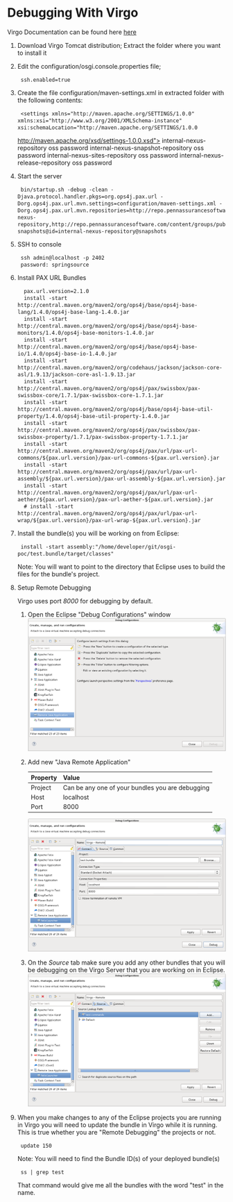 # Debugging With Virgo

Virgo Documentation can be found here <a href="http://www.eclipse.org/virgo/documentation/virgo-documentation-3.6.2.RELEASE/docs/virgo-user-guide/htmlsingle/virgo-user-guide.html#installation">here</a>

1. Download Virgo Tomcat distribution; Extract the folder where you want to install it
2. Edit the configuration/osgi.console.properties file; 
     
        ssh.enabled=true

3. Create the file configuration/maven-settings.xml in extracted folder with the following contents:

        <settings xmlns="http://maven.apache.org/SETTINGS/1.0.0" xmlns:xsi="http://www.w3.org/2001/XMLSchema-instance" xsi:schemaLocation="http://maven.apache.org/SETTINGS/1.0.0
    http://maven.apache.org/xsd/settings-1.0.0.xsd">
            <servers>
                <server>
                    <id>internal-nexus-repository</id>
                    <username>oss</username>
                    <password>password</password>
                </server>
                <server>
                    <id>internal-nexus-snapshot-repository</id>
                    <username>oss</username>
                    <password>password</password>
                </server>
                <server>
                    <id>internal-nexus-sites-repository</id>
                    <username>oss</username>
                    <password>password</password>
                </server>
                <server>
                    <id>internal-nexus-release-repository</id>
                    <username>oss</username>
                    <password>password</password>
                </server>
            </servers>
        </settings>

        
3. Start the server
     
        bin/startup.sh -debug -clean -Djava.protocol.handler.pkgs=org.ops4j.pax.url -Dorg.ops4j.pax.url.mvn.settings=configuration/maven-settings.xml -Dorg.ops4j.pax.url.mvn.repositories=http://repo.pennassurancesoftware.com/content/groups/public@id=internal-nexus-repository,http://repo.pennassurancesoftware.com/content/groups/public-snapshots@id=internal-nexus-repository@snapshots

4. SSH to console

        ssh admin@localhost -p 2402
        password: springsource

5. Install PAX URL Bundles

         pax.url.version=2.1.0
         install -start http://central.maven.org/maven2/org/ops4j/base/ops4j-base-lang/1.4.0/ops4j-base-lang-1.4.0.jar
         install -start http://central.maven.org/maven2/org/ops4j/base/ops4j-base-monitors/1.4.0/ops4j-base-monitors-1.4.0.jar
         install -start http://central.maven.org/maven2/org/ops4j/base/ops4j-base-io/1.4.0/ops4j-base-io-1.4.0.jar
         install -start http://central.maven.org/maven2/org/codehaus/jackson/jackson-core-asl/1.9.13/jackson-core-asl-1.9.13.jar
         install -start http://central.maven.org/maven2/org/ops4j/pax/swissbox/pax-swissbox-core/1.7.1/pax-swissbox-core-1.7.1.jar
         install -start http://central.maven.org/maven2/org/ops4j/base/ops4j-base-util-property/1.4.0/ops4j-base-util-property-1.4.0.jar
         install -start http://central.maven.org/maven2/org/ops4j/pax/swissbox/pax-swissbox-property/1.7.1/pax-swissbox-property-1.7.1.jar         
         install -start http://central.maven.org/maven2/org/ops4j/pax/url/pax-url-commons/${pax.url.version}/pax-url-commons-${pax.url.version}.jar
         install -start http://central.maven.org/maven2/org/ops4j/pax/url/pax-url-assembly/${pax.url.version}/pax-url-assembly-${pax.url.version}.jar
         install -start http://central.maven.org/maven2/org/ops4j/pax/url/pax-url-aether/${pax.url.version}/pax-url-aether-${pax.url.version}.jar
         # install -start http://central.maven.org/maven2/org/ops4j/pax/url/pax-url-wrap/${pax.url.version}/pax-url-wrap-${pax.url.version}.jar

6. Install the bundle(s) you will be working on from Eclipse:

        install -start assembly:"/home/developer/git/osgi-poc/test.bundle/target/classes"

    Note: You will want to point to the directory that Eclipse uses to build the files for the bundle's project.

7. Setup Remote Debugging

    Virgo uses port *8000* for debugging by default.

    1. Open the Eclipse "Debug Configurations" window 
    ![alt text](images/debug-virgo-01.png "Remote Debug Virgo Step 1")

    2. Add new "Java Remote Application"
    
        | Property      | Value                                            |
        | ------------- |--------------------------------------------------|
        | Project       | Can be any one of your bundles you are debugging |
        | Host          | localhost                                        |
        | Port          | 8000                                             |
        
        ![alt text](images/debug-virgo-02.png "Remote Debug Virgo Step 2")

    3. On the *Source* tab make sure you add any other bundles that you will be debugging on the Virgo Server that you are working on in Eclipse.
    ![alt text](images/debug-virgo-03.png "Remote Debug Virgo Step 3")

8. When you make changes to any of the Eclipse projects you are running in Virgo you will need to update the bundle in Virgo while it is running.  This is true whether you are "Remote Debugging" the projects or not.

        update 150

    Note: You will need to find the Bundle ID(s) of your deployed bundle(s)
    
        ss | grep test
        
    That command would give me all the bundles with the word "test" in the name.
    
